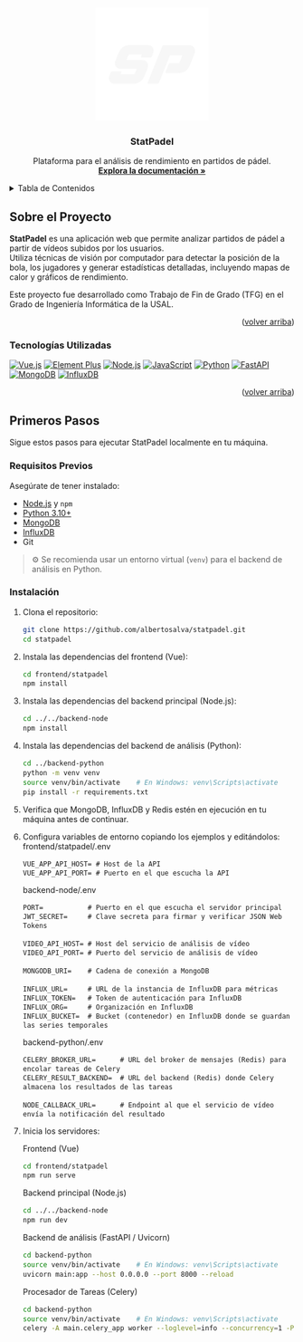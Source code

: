 <a id="readme-top"></a>

<!-- PROJECT LOGO -->
<br />
<div align="center">
  <a href="https://github.com/albertosalva/StatPadel">
    <img src="images/logo.png" alt="Logo" width="200" height="200">
  </a>

<h3 align="center">StatPadel</h3>

  <p align="center">
    Plataforma para el análisis de rendimiento en partidos de pádel.
    <br />
    <a href="https://github.com/albertosalva/StatPadel"><strong>Explora la documentación »</strong></a>
    <br />
  </p>
</div>



<!-- TABLE OF CONTENTS -->
<details>
  <summary>Tabla de Contenidos</summary>
  <ol>
    <li>
      <a href="#sobre-el-proyecto">Sobre el Proyecto</a>
      <ul>
        <li><a href="#tecnologías-utilizadas">Tecnologías Utilizadas</a></li>
      </ul>
    </li>
    <li>
      <a href="#primeros-pasos">Primeros Pasos</a>
      <ul>
        <li><a href="#requisitos-previos">Requisitos Previos</a></li>
        <li><a href="#instalación">Instalación</a></li>
      </ul>
    </li>
    <!--<li><a href="#usage">Uso</a></li>-->
  </ol>
</details>


<!-- ABOUT THE PROJECT -->
## Sobre el Proyecto

<!--[![Product Name Screen Shot][product-screenshot]](https://example.com)-->

**StatPadel** es una aplicación web que permite analizar partidos de pádel a partir de vídeos subidos por los usuarios.  
Utiliza técnicas de visión por computador para detectar la posición de la bola, los jugadores y generar estadísticas detalladas, incluyendo mapas de calor y gráficos de rendimiento.

Este proyecto fue desarrollado como Trabajo de Fin de Grado (TFG) en el Grado de Ingeniería Informática de la USAL.


<p align="right">(<a href="#readme-top">volver arriba</a>)</p>


### Tecnologías Utilizadas

 [![Vue.js][Vue.js]][Vue-url] 
 [![Element Plus][ElementPlus]][ElementPlus-url] 
 [![Node.js][Node.js]][Node-url] 
 [![JavaScript][JavaScript]][JavaScript-url] 
 [![Python][Python]][Python-url] 
 [![FastAPI][FastAPI]][FastAPI-url] 
 [![MongoDB][MongoDB]][MongoDB-url] 
 [![InfluxDB][InfluxDB]][InfluxDB-url] 

<p align="right">(<a href="#readme-top">volver arriba</a>)</p>



<!-- GETTING STARTED -->
## Primeros Pasos

Sigue estos pasos para ejecutar StatPadel localmente en tu máquina.

### Requisitos Previos

Asegúrate de tener instalado:

- [Node.js](https://nodejs.org/) y `npm`
- [Python 3.10+](https://www.python.org/)
- [MongoDB](https://www.mongodb.com/)
- [InfluxDB](https://www.influxdata.com/)
- Git

> ⚙️ Se recomienda usar un entorno virtual (`venv`) para el backend de análisis en Python.

### Instalación

1. Clona el repositorio:
   ```bash
   git clone https://github.com/albertosalva/statpadel.git
   cd statpadel
   ```
2. Instala las dependencias del frontend (Vue):
    ```bash
    cd frontend/statpadel
    npm install
    ```
3. Instala las dependencias del backend principal (Node.js):
    ```bash
    cd ../../backend-node
    npm install
    ```
4. Instala las dependencias del backend de análisis (Python):
    ```bash
    cd ../backend-python
    python -m venv venv
    source venv/bin/activate    # En Windows: venv\Scripts\activate
    pip install -r requirements.txt
    ```
5. Verifica que MongoDB, InfluxDB y Redis estén en ejecución en tu máquina antes de continuar.
6. Configura variables de entorno copiando los ejemplos y editándolos:
    frontend/statpadel/.env
    ```dotenv
    VUE_APP_API_HOST= # Host de la API
    VUE_APP_API_PORT= # Puerto en el que escucha la API
    ```
    backend-node/.env
    ```dotenv
    PORT=           # Puerto en el que escucha el servidor principal
    JWT_SECRET=     # Clave secreta para firmar y verificar JSON Web Tokens

    VIDEO_API_HOST= # Host del servicio de análisis de vídeo
    VIDEO_API_PORT= # Puerto del servicio de análisis de vídeo

    MONGODB_URI=    # Cadena de conexión a MongoDB

    INFLUX_URL=     # URL de la instancia de InfluxDB para métricas
    INFLUX_TOKEN=   # Token de autenticación para InfluxDB
    INFLUX_ORG=     # Organización en InfluxDB
    INFLUX_BUCKET=  # Bucket (contenedor) en InfluxDB donde se guardan las series temporales
    ```
    backend-python/.env
    ```dotenv
    CELERY_BROKER_URL=      # URL del broker de mensajes (Redis) para encolar tareas de Celery
    CELERY_RESULT_BACKEND=  # URL del backend (Redis) donde Celery almacena los resultados de las tareas  

    NODE_CALLBACK_URL=      # Endpoint al que el servicio de vídeo envía la notificación del resultado  
    ```
7. Inicia los servidores:
    
    Frontend (Vue)
    ```bash
    cd frontend/statpadel
    npm run serve
    ```
    Backend principal (Node.js)
    ```bash
    cd ../../backend-node
    npm run dev
    ```
    Backend de análisis (FastAPI / Uvicorn)
    ```bash
    cd backend-python
    source venv/bin/activate    # En Windows: venv\Scripts\activate
    uvicorn main:app --host 0.0.0.0 --port 8000 --reload
    ```
    Procesador de Tareas (Celery)
    ```bash
    cd backend-python
    source venv/bin/activate    # En Windows: venv\Scripts\activate
    celery -A main.celery_app worker --loglevel=info --concurrency=1 -P solo
    ```


<!-- MARKDOWN LINKS & IMAGES -->
<!-- https://www.markdownguide.org/basic-syntax/#reference-style-links -->
[Vue.js]: https://img.shields.io/badge/Vue.js-35495E?style=for-the-badge&logo=vuedotjs&logoColor=4FC08D
[Vue-url]: https://vuejs.org/
[ElementPlus]: https://img.shields.io/badge/Element--Plus-409EFF?style=for-the-badge
[ElementPlus-url]: https://element-plus.org/
[Node.js]: https://img.shields.io/badge/Node.js-339933?style=for-the-badge&logo=nodedotjs&logoColor=white
[Node-url]: https://nodejs.org/
[JavaScript]: https://img.shields.io/badge/JavaScript-F7DF1E?style=for-the-badge&logo=javascript&logoColor=black
[JavaScript-url]: https://developer.mozilla.org/es/docs/Web/JavaScript
[Python]: https://img.shields.io/badge/Python-3776AB?style=for-the-badge&logo=python&logoColor=white
[Python-url]: https://www.python.org/
[FastAPI]: https://img.shields.io/badge/FastAPI-009688?style=for-the-badge&logo=fastapi&logoColor=white
[FastAPI-url]: https://fastapi.tiangolo.com/
[MongoDB]: https://img.shields.io/badge/MongoDB-4EA94B?style=for-the-badge&logo=mongodb&logoColor=white
[MongoDB-url]: https://www.mongodb.com/
[InfluxDB]: https://img.shields.io/badge/InfluxDB-22ADF6?style=for-the-badge&logo=influxdb&logoColor=white
[InfluxDB-url]: https://www.influxdata.com/